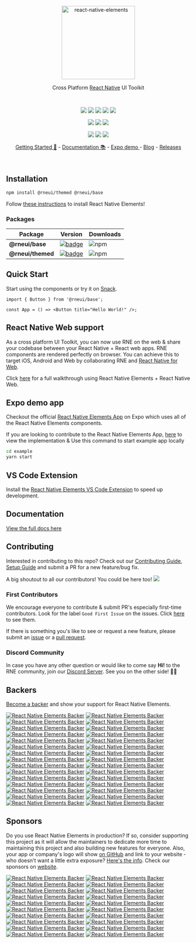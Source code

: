<p align="center">
  <a href="https://reactnativeelements.com/">
    <img alt="react-native-elements" src="https://user-images.githubusercontent.com/5962998/65694309-a825f000-e043-11e9-8382-db0dba0851e3.png" width="200">
  </a>
</p>

<div align="center">

Cross Platform <a href="https://reactnative.dev">React Native</a> UI Toolkit

</div>

<br/>

<p align="center">
  <a href="https://opensource.org/licenses/MIT"><img src="https://img.shields.io/badge/license-MIT-blue.svg?style=flat-square&color=0089E3"></a>
  <a href="https://github.com/react-native-elements/react-native-elements"><img src="https://img.shields.io/github/stars/react-native-elements/react-native-elements?label=stars&logo&style=flat-square&color=0089E3"></a>
  <a href="https://github.com/react-native-elements/react-native-elements/actions/workflows/dist.yml"><img src="https://img.shields.io/github/workflow/status/react-native-elements/react-native-elements/Bleeding%20Edge%20version?style=flat-square"></a>
  <a href="https://github.com/prettier/prettier"><img src="https://img.shields.io/badge/styled_with-prettier-F7B93E.svg?style=flat-square"></a>
  <a href="https://codecov.io/gh/react-native-elements/react-native-elements"><img src="https://img.shields.io/codecov/c/gh/react-native-elements/react-native-elements?color=F01F7A&style=flat-square"></a>
</p>

<div align="center">
  <a href="https://twitter.com/rn_elements"><img src="https://img.shields.io/twitter/follow/rn_elements?style=flat-square&label=Twitter&logo=TWITTER&color=0089E3"></a>
  <a href="https://github.com/react-native-elements/react-native-elements/discussions"><img src="https://img.shields.io/github/discussions/react-native-elements/react-native-elements?label=Discussions&logo=github&style=flat-square"></a>
  <a href="https://discord.com/invite/e9RBHjkKHa"><img src="https://img.shields.io/badge/Join-Discord-5865F2?style=flat-square&logo=discord&logoColor=FFFFFF"></a>

</div>

<p align="center">
  <a href="#backers"><img src="https://opencollective.com/react-native-elements/backers/badge.svg?style=flat-square&color=0089E3"></a>
  <a href="#sponsors"><img src="https://opencollective.com/react-native-elements/sponsors/badge.svg?style=flat-square&color=0089E3&logo=opencollective"></a>
  <a href="https://github.com/sponsors/react-native-elements"><img src="https://img.shields.io/github/sponsors/react-native-elements?label=Sponsor&logo=githubsponsors&style=flat-square"></a>
</p>

<div align="center">

<a href="https://reactnativeelements.com">Getting Started 🚀</a> - <a href="https://reactnativeelements.com/docs">Documentation 📚</a> - <a href="https://expo.dev/@rneui/react-native-elements">Expo demo </a> - <a href="https://reactnativeelements.com/blog">Blog</a> - <a href="https://github.com/react-native-elements/react-native-elements/releases">Releases</a>

</div>

<br />

<!-- ![React Native Elements UI Toolkit](https://user-images.githubusercontent.com/55053424/161605524-61a88c0f-0eb6-4016-a124-aeac8c81df53.png) -->

## Installation

```bash
npm install @rneui/themed @rneui/base
```

Follow
[these instructions](https://reactnativeelements.com/docs/installation)
to install React Native Elements!

### Packages

| Package           | Version                                                                                                                          | Downloads                                                                    |
| ----------------- | -------------------------------------------------------------------------------------------------------------------------------- | ---------------------------------------------------------------------------- |
| **@rneui/base**   | [![badge](https://img.shields.io/npm/v/@rneui/base.svg?style=flat-square-square)](https://www.npmjs.com/package/@rneui/base)     | ![npm](https://img.shields.io/npm/dm/@rneui/base?style=flat-square-square)   |
| **@rneui/themed** | [![badge](https://img.shields.io/npm/v/@rneui/themed.svg?style=flat-square-square)](https://www.npmjs.com/package/@rneui/themed) | ![npm](https://img.shields.io/npm/dm/@rneui/themed?style=flat-square-square) |

## Quick Start

Start using the components or try it on
[Snack](https://snack.expo.dev/@arpitbhalla/react-native-elements).

```tsx
import { Button } from '@rneui/base';

const App = () => <Button title="Hello World!" />;
```

## React Native Web support

As a cross platform UI Toolkit, you can now use RNE on the web & share your codebase between your React Native + React web apps. RNE components are rendered perfectly on browser. You can achieve this to target iOS, Android and Web by collaborating RNE and [React Native for Web](https://github.com/necolas/react-native-web).

Click [here](https://reactnativeelements.com/blog/2018/12/13/react-native-web) for a full walkthrough using React Native Elements + React Native Web.

## Expo demo app

Checkout the official
[React Native Elements App](https://expo.dev/@rneui/react-native-elements)
on Expo which uses all of the React Native Elements components.

If you are looking to contribute to the React Native Elements App,
[here](https://github.com/react-native-elements/react-native-elements/tree/next/example) to
view the implementation & Use this command to start example app locally

```bash
cd example
yarn start
```

## VS Code Extension

Install the [React Native Elements VS Code Extension](https://marketplace.visualstudio.com/items?itemName=rne.snippets) to speed up development.

## Documentation

[View the full docs here](https://reactnativeelements.com/docs)

## Contributing

Interested in contributing to this repo? Check out our
[Contributing Guide](https://reactnativeelements.com/docs/contributing), [Setup Guide](https://reactnativeelements.com/docs/contributing#setup)
and submit a PR for a new feature/bug fix.

A big shoutout to all our contributors! You could be here too!
<a href="https://github.com/react-native-elements/react-native-elements/graphs/contributors">
<img src="https://contrib.rocks/image?repo=react-native-elements/react-native-elements" />
</a>

### First Contributors

We encourage everyone to contribute & submit PR's especially first-time
contributors. Look for the label `Good First Issue` on the issues. Click
[here](https://github.com/react-native-elements/react-native-elements/labels/Good%20First%20Issue)
to see them.

If there is something you's like to see or request a new feature, please submit
an
[issue](https://github.com/react-native-elements/react-native-elements/issues/new)
or a
[pull request](https://github.com/react-native-elements/react-native-elements/pulls).

### Discord Community

In case you have any other question or would like to come say **Hi!** to the RNE
community, join our [Discord Server](https://discord.com/invite/e9RBHjkKHa).
See you on the other side! 👋😃

## Backers

[Become a backer](https://opencollective.com/react-native-elements#backer) and show your support for React Native Elements.

[![React Native Elements Backer](https://opencollective.com/react-native-elements/backer/0/avatar)](https://opencollective.com/react-native-elements/backer/0/website)
[![React Native Elements Backer](https://opencollective.com/react-native-elements/backer/1/avatar)](https://opencollective.com/react-native-elements/backer/1/website)
[![React Native Elements Backer](https://opencollective.com/react-native-elements/backer/2/avatar)](https://opencollective.com/react-native-elements/backer/2/website)
[![React Native Elements Backer](https://opencollective.com/react-native-elements/backer/3/avatar)](https://opencollective.com/react-native-elements/backer/3/website)
[![React Native Elements Backer](https://opencollective.com/react-native-elements/backer/4/avatar)](https://opencollective.com/react-native-elements/backer/4/website)
[![React Native Elements Backer](https://opencollective.com/react-native-elements/backer/5/avatar)](https://opencollective.com/react-native-elements/backer/5/website)
[![React Native Elements Backer](https://opencollective.com/react-native-elements/backer/6/avatar)](https://opencollective.com/react-native-elements/backer/6/website)
[![React Native Elements Backer](https://opencollective.com/react-native-elements/backer/7/avatar)](https://opencollective.com/react-native-elements/backer/7/website)
[![React Native Elements Backer](https://opencollective.com/react-native-elements/backer/8/avatar)](https://opencollective.com/react-native-elements/backer/8/website)
[![React Native Elements Backer](https://opencollective.com/react-native-elements/backer/9/avatar)](https://opencollective.com/react-native-elements/backer/9/website)
[![React Native Elements Backer](https://opencollective.com/react-native-elements/backer/10/avatar)](https://opencollective.com/react-native-elements/backer/10/website)
[![React Native Elements Backer](https://opencollective.com/react-native-elements/backer/11/avatar)](https://opencollective.com/react-native-elements/backer/11/website)
[![React Native Elements Backer](https://opencollective.com/react-native-elements/backer/12/avatar)](https://opencollective.com/react-native-elements/backer/12/website)
[![React Native Elements Backer](https://opencollective.com/react-native-elements/backer/13/avatar)](https://opencollective.com/react-native-elements/backer/13/website)
[![React Native Elements Backer](https://opencollective.com/react-native-elements/backer/14/avatar)](https://opencollective.com/react-native-elements/backer/14/website)
[![React Native Elements Backer](https://opencollective.com/react-native-elements/backer/15/avatar)](https://opencollective.com/react-native-elements/backer/15/website)
[![React Native Elements Backer](https://opencollective.com/react-native-elements/backer/16/avatar)](https://opencollective.com/react-native-elements/backer/16/website)
[![React Native Elements Backer](https://opencollective.com/react-native-elements/backer/17/avatar)](https://opencollective.com/react-native-elements/backer/17/website)
[![React Native Elements Backer](https://opencollective.com/react-native-elements/backer/18/avatar)](https://opencollective.com/react-native-elements/backer/18/website)
[![React Native Elements Backer](https://opencollective.com/react-native-elements/backer/19/avatar)](https://opencollective.com/react-native-elements/backer/19/website)
[![React Native Elements Backer](https://opencollective.com/react-native-elements/backer/20/avatar)](https://opencollective.com/react-native-elements/backer/20/website)
[![React Native Elements Backer](https://opencollective.com/react-native-elements/backer/21/avatar)](https://opencollective.com/react-native-elements/backer/21/website)
[![React Native Elements Backer](https://opencollective.com/react-native-elements/backer/22/avatar)](https://opencollective.com/react-native-elements/backer/22/website)
[![React Native Elements Backer](https://opencollective.com/react-native-elements/backer/23/avatar)](https://opencollective.com/react-native-elements/backer/23/website)
[![React Native Elements Backer](https://opencollective.com/react-native-elements/backer/24/avatar)](https://opencollective.com/react-native-elements/backer/24/website)
[![React Native Elements Backer](https://opencollective.com/react-native-elements/backer/25/avatar)](https://opencollective.com/react-native-elements/backer/25/website)
[![React Native Elements Backer](https://opencollective.com/react-native-elements/backer/26/avatar)](https://opencollective.com/react-native-elements/backer/26/website)
[![React Native Elements Backer](https://opencollective.com/react-native-elements/backer/27/avatar)](https://opencollective.com/react-native-elements/backer/27/website)
[![React Native Elements Backer](https://opencollective.com/react-native-elements/backer/28/avatar)](https://opencollective.com/react-native-elements/backer/28/website)
[![React Native Elements Backer](https://opencollective.com/react-native-elements/backer/29/avatar)](https://opencollective.com/react-native-elements/backer/29/website)

## Sponsors

Do you use React Native Elements in production? If so, consider supporting this project as it will allow the maintainers to dedicate more time to maintaining this project and also building new features for everyone. Also, your app or company's logo will show [on GitHub](https://github.com/react-native-elements/react-native-elements#sponsors) and link to your website - who doesn't want a little extra exposure? [Here's the info](https://opencollective.com/react-native-elements#sponsor). Check our sponsors on [website](https://reactnativeelements.com/sponsor).

[![React Native Elements Backer](https://opencollective.com/react-native-elements/sponsor/0/avatar)](https://opencollective.com/react-native-elements/sponsor/0/website)
[![React Native Elements Backer](https://opencollective.com/react-native-elements/sponsor/1/avatar)](https://opencollective.com/react-native-elements/sponsor/1/website)
[![React Native Elements Backer](https://opencollective.com/react-native-elements/sponsor/2/avatar)](https://opencollective.com/react-native-elements/sponsor/2/website)
[![React Native Elements Backer](https://opencollective.com/react-native-elements/sponsor/3/avatar)](https://opencollective.com/react-native-elements/sponsor/3/website)
[![React Native Elements Backer](https://opencollective.com/react-native-elements/sponsor/4/avatar)](https://opencollective.com/react-native-elements/sponsor/4/website)
[![React Native Elements Backer](https://opencollective.com/react-native-elements/sponsor/5/avatar)](https://opencollective.com/react-native-elements/sponsor/5/website)
[![React Native Elements Backer](https://opencollective.com/react-native-elements/sponsor/6/avatar)](https://opencollective.com/react-native-elements/sponsor/6/website)
[![React Native Elements Backer](https://opencollective.com/react-native-elements/sponsor/7/avatar)](https://opencollective.com/react-native-elements/sponsor/7/website)
[![React Native Elements Backer](https://opencollective.com/react-native-elements/sponsor/8/avatar)](https://opencollective.com/react-native-elements/sponsor/8/website)
[![React Native Elements Backer](https://opencollective.com/react-native-elements/sponsor/9/avatar)](https://opencollective.com/react-native-elements/sponsor/9/website)
[![React Native Elements Backer](https://opencollective.com/react-native-elements/sponsor/10/avatar)](https://opencollective.com/react-native-elements/sponsor/10/website)
[![React Native Elements Backer](https://opencollective.com/react-native-elements/sponsor/11/avatar)](https://opencollective.com/react-native-elements/sponsor/11/website)
[![React Native Elements Backer](https://opencollective.com/react-native-elements/sponsor/12/avatar)](https://opencollective.com/react-native-elements/sponsor/12/website)
[![React Native Elements Backer](https://opencollective.com/react-native-elements/sponsor/13/avatar)](https://opencollective.com/react-native-elements/sponsor/13/website)
[![React Native Elements Backer](https://opencollective.com/react-native-elements/sponsor/14/avatar)](https://opencollective.com/react-native-elements/sponsor/14/website)
[![React Native Elements Backer](https://opencollective.com/react-native-elements/sponsor/15/avatar)](https://opencollective.com/react-native-elements/sponsor/15/website)
[![React Native Elements Backer](https://opencollective.com/react-native-elements/sponsor/16/avatar)](https://opencollective.com/react-native-elements/sponsor/16/website)
[![React Native Elements Backer](https://opencollective.com/react-native-elements/sponsor/17/avatar)](https://opencollective.com/react-native-elements/sponsor/17/website)
[![React Native Elements Backer](https://opencollective.com/react-native-elements/sponsor/18/avatar)](https://opencollective.com/react-native-elements/sponsor/18/website)
[![React Native Elements Backer](https://opencollective.com/react-native-elements/sponsor/19/avatar)](https://opencollective.com/react-native-elements/sponsor/19/website)
